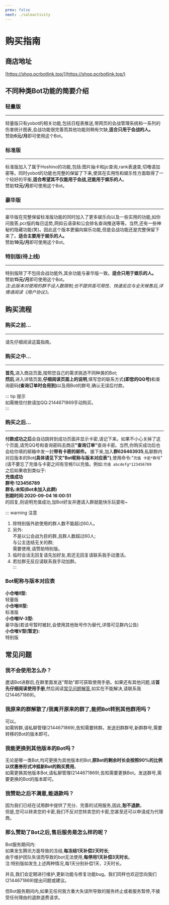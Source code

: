 ```yaml
---
prev: false
next: ./saleactivity
---
```

# 购买指南

## 商店地址
[https://shop.pcrbotlink.top/](https://shop.pcrbotlink.top/)

## 不同种类Bot功能的简要介绍

### 轻量版
---------
轻量版只有yobot的相关功能,包括日程表推送,带网页的会战管理系统和一系列的伤害统计图表,会战功能很完善而其他功能则稍有欠缺,<b>适合只用于会战的人。</B>  
赞助<b>6元/月</b>即可使用这个Bot。  

### 标准版
---------
标准版加入了属于Hoshino的功能,包括:图片抽卡和jjc查询,rank表速查,切噜语加密等。同时yobot的功能也完整的保留了下来,使其在实用性和娱乐性方面取得了一个较好的平衡,<b>适合希望其不仅能用于会战,还能用于娱乐的人</B>。  
赞助<b>12元/月</b>即可使用这个Bot。  

### 豪华版
---------
豪华版在完整保留标准版功能的同时加入了更多娱乐向以及一些实用的功能,如你问我答,pcr版的每日运势,网抑云语录和公会排名查询推送等等。当然,还有一些神秘的隐藏功能(笑)。因此这个版本更偏向娱乐功能,但是会战功能还是完整保留下来了。<b>适合主要用于娱乐的人。</B>  
赞助<b>18元/月</b>即可使用这个Bot。  

### 特别版(待上线)
---------
特别版除了不包括会战功能外,其余功能与豪华版一致。<b>适合只用于娱乐的人。</B>   
赞助<b>15元/月</b>即可使用这个Bot。  
_注:此版本对使用的群不设人数限制,也不提供高可用性、快速反应与全天候售后,详情请阅读《用户协议》。_

## 购买流程
### 购买之前...
---------  
请先仔细阅读这篇指南。

### 购买之中... 
--------- 
<b>首先</B>,进入商店页面,按照您自己的需求挑选不同种类的Bot;  
<b>然后</B>,进入详情页面,<b>仔细阅读页面上的说明</B>,填写您的联系方式<b>(即您的QQ号)</B>和查询密码<b>(查询订单时会用到)</B>以及用Bot的群号,确认无误后付款。

::: tip 提示  
如需微信付款请加QQ:2144671869手动购买。  
:::

### 购买之后...
---------
<b>付款成功之后</B>会自动跳转到成功页面并显示卡密,请记下来。如果不小心关掉了这个页面,请凭QQ号和查询密码去商店<b>"查询订单"</b>查询卡密。当然,你购买成功后也会给你填的邮箱中发一封<b>带有卡密的邮件。</B>
接下来,加入<b>群626463935</b>,私聊群内对应版本的Bot<b>(具体请见下文"Bot昵称与版本对应表")</B>,使用命令:"`充值 卡密*群号`"(请不要忘了充值与卡密之间有空格!)以充值。例如:`充值 abcdefg*123456789`  
之后如果收到类似于:  
<b>充值成功  
群号:123456789  
群名:未知(Bot未加入此群)  
到期时间:2020-09-04 16:00:51</b>  
的回复,则说明充值成功,加Bot好友并邀请入群就能快乐玩耍啦~

::: warning 注意  
1. 除特别版外欲使用的群人数不能超过60人。  
2. 另外:  
不是以公会战为目的群,且群人数超过60人;  
与公主连结无关的群;  
需要使用,请赞助特别版。  
3. 临时会话无回复请先加好友,若还无回复请联系我手动激活。  
4. 若拉群无反应请联系我手动加群。    
:::

### Bot昵称与版本对应表
<b>小仓唯II型:</b>  
轻量版  
<b>小仓唯III型:</b>  
标准版  
<b>小仓唯IV-3型:</b>  
豪华版(若该号暂时被封,会使用其他账号作为替代,详情可见群内公告)  
<b>小仓唯V型(暂定):</b>  
特别版
## 常见问题
### 我不会使用怎么办？
邀请Bot进群后,在群里面发送"帮助"即可获取使用手册。如果还有其他问题,请<b>首先仔细阅读使用手册</b>,然后阅读[常见问题解答](/guide/commonquestion),如实在不能解决,请联系我(2144671869)。

### 我原来的群解散了/我离开原来的群了,能把Bot转到其他群用吗？
可以。  
如需转群,请私聊管理(2144671869),告知需要转群。发送旧群群号,新群群号,需要转移的Bot的版本即可。

### 我能更换到其他版本的Bot吗？
无论是哪一类Bot,均可更换为其他版本的Bot,<b>原Bot的剩余时长会按照90%的比例以优惠券形式冲抵新Bot的购买费用</b>。  
如需更换其他版本Bot,请私聊管理(2144671869),告知需要更换Bot。发送群号,需要更换的Bot的版本即可。

### 我赞助之后不满意,能退款吗？
因为我们已经在试用群中提供了充分、完善的试用服务,因此,<b>恕不退款</b>。  
但是,您可以转卖您的卡密,我们不反对您转卖您的卡密,您甚至还可以申请成为代理商。

### 那么赞助了Bot之后,售后服务是怎么样的呢？
Bot服务期间内:  
如果发生腾讯方面导致的冻结,<b>每冻结1天补偿2天时长</b>;  
由于维护团队失误而导致的bot无法使用,<b>每停用1天补偿3天时长</b>。  
注:特别版如发生上述两种情况,每1天分别补偿1天、2天时长。

并且,我们会定期进行维护,更新功能与修复功能bug。我们同样也欢迎您向我们(2144671869)提出问题或建议。

但Bot服务期间内,如果无任何我方重大失误所导致的服务终止或者服务暂停,不接受任何理由的退款退费请求。